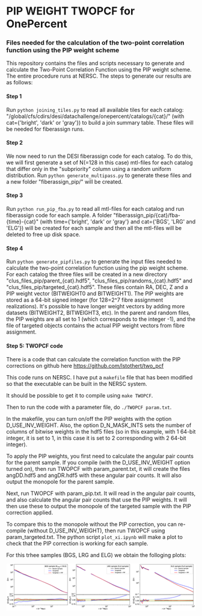 # PIP WEIGHT TWOPCF for OnePercent
### Files needed for the calculation of the two-point correlation function using the PIP weight scheme

This repository contains the files and scripts necessary to generate and calculate the Two-Point Correlation Function using the PIP weight scheme. The entire procedure runs at NERSC. The steps to generate our results are as follows:

#### Step 1

Run `python joining_tiles.py` to read all available tiles for each catalog: "/global/cfs/cdirs/desi/datachallenge/onepercent/catalogs/{cat}/" (with cat={'bright', 'dark' or 'gray'}) to build a join summary table. These files will be needed for fiberassign runs.

#### Step 2

We now need to run the DESI fiberassign code for each catalog. To do this, we will first generate a set of N(=128 in this case) mtl-files for each catalog that differ only in the "subpriority" column using a random uniform distribution. Run `python generate_multipass.py` to generate these files and a new folder "fiberassign_pip/" will be created.

#### Step 3

Run `python run_pip_fba.py` to read all mtl-files for each catalog and run fiberassign code for each sample. A folder "fiberassign_pip/{cat}/fba-{time}-{cat}" (with time={'bright', 'dark' or 'gray'} and cat={'BGS', 'LRG' and 'ELG'}) will be created for each sample and then all the mtl-files will be deleted to free up disk space.

#### Step 4

Run `python generate_pipfiles.py` to generate the input files needed to calculate the two-point correlation function using the pip weight scheme. For each catalog the three files will be created in a new directory "clus_files_pip/parent_{cat}.hdf5", "clus_files_pip/randoms_{cat}.hdf5" and "clus_files_pip/targeted_{cat}.hdf5". These files contain RA, DEC, Z and a PIP weight vector (BITWEIGHT0 and BITWEIGHT1). The PIP weights are stored as a 64-bit signed integer (for 128=2^7 fibre assignment realizations). It's possible to have longer weight vectors by adding more datasets (BITWEIGHT2, BITWEIGHT3, etc). In the parent and random files, the PIP weights are all set to 1 (which corresponds to the integer -1), and the file of targeted objects contains the actual PIP weight vectors from fibre assignment.

#### Step 5: TWOPCF code

There is a code that can calculate the correlation function with the PIP corrections on github here
https://github.com/lstothert/two_pcf

This code runs on NERSC. I have put a `makefile` file that has been modified so that the executable can be built in the NERSC system.

It should be possible to get it to compile using `make TWOPCF`.

Then to run the code with a parameter file, do `./TWOPCF param.txt`.

In the makefile, you can turn on/off the PIP weights with the option D_USE_INV_WEIGHT. Also, the option D_N_MASK_INTS sets the number of columns of bitwise weights in the hdf5 files (so in this example, with 1 64-bit integer, it is set to 1, in this case it is set to 2 corresponding with 2 64-bit integer).

To apply the PIP weights, you first need to calculate the angular pair counts for the parent sample. If you compile (with the D_USE_INV_WEIGHT option turned on), then run TWOPCF with param_parent.txt, it will create the files angDD.hdf5 and angDR.hdf5 with these angular pair counts. It will also output the monopole for the parent sample.

Next, run TWOPCF with param_pip.txt. It will read in the angular pair counts, and also calculate the angular pair counts that use the PIP weights. It will then use these to output the monopole of the targeted sample with the PIP correction applied.

To compare this to the monopole without the PIP correction, you can re-compile (without D_USE_INV_WEIGHT), then run TWOPCF using param_targeted.txt. The python script `plot_xi.ipynb` will make a plot to check that the PIP correction is working for each sample.

For this trhee samples (BGS, LRG and ELG) we obtain the folloging plots:

![alt text](correlfunctPIPall.png)
